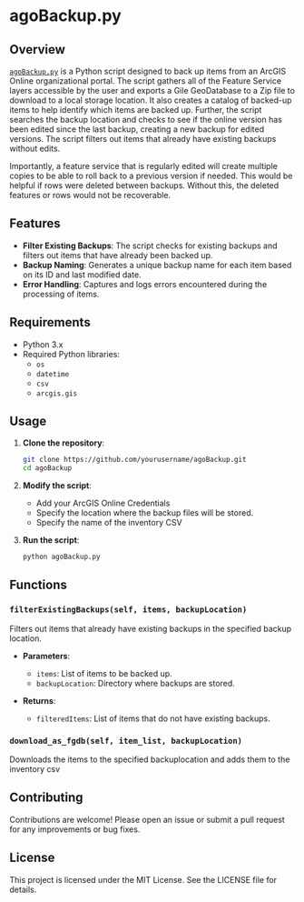 # agoBackup.py

## Overview

[`agoBackup.py`](command:_github.copilot.openRelativePath?%5B%7B%22scheme%22%3A%22file%22%2C%22authority%22%3A%22%22%2C%22path%22%3A%22%2FC%3A%2Fcode%2FAGO_Backup%2FagoBackup.py%22%2C%22query%22%3A%22%22%2C%22fragment%22%3A%22%22%7D%2C%226e1583df-acfa-4473-be89-32cbafdd3e56%22%5D "c:\code\AGO_Backup\agoBackup.py") is a Python script designed to back up items from an ArcGIS Online organizational portal. The script gathers all of the Feature Service layers accessible by the user and exports a Gile GeoDatabase to a Zip file to download to a local storage location. It also creates a catalog of backed-up items to help identify which items are backed up. Further, the script searches the backup location and checks to see if the online version has been edited since the last backup, creating a new backup for edited versions. The script filters out items that already have existing backups without edits. 

Importantly, a feature service that is regularly edited will create multiple copies to be able to roll back to a previous version if needed. This would be helpful if rows were deleted between backups. Without this, the deleted features or rows would not be recoverable. 

## Features

- **Filter Existing Backups**: The script checks for existing backups and filters out items that have already been backed up.
- **Backup Naming**: Generates a unique backup name for each item based on its ID and last modified date.
- **Error Handling**: Captures and logs errors encountered during the processing of items.

## Requirements

- Python 3.x
- Required Python libraries:
  - `os`
  - `datetime`
  - `csv`
  - `arcgis.gis`

## Usage

1. **Clone the repository**:
    ```sh
    git clone https://github.com/yourusername/agoBackup.git
    cd agoBackup
    ```

2. **Modify the script**:
   - Add your ArcGIS Online Credentials
   - Specify the location where the backup files will be stored.
   - Specify the name of the inventory CSV
  
 
4. **Run the script**:
    ```sh
    python agoBackup.py
    ```

## Functions

### `filterExistingBackups(self, items, backupLocation)`

Filters out items that already have existing backups in the specified backup location.

- **Parameters**:
  - `items`: List of items to be backed up.
  - `backupLocation`: Directory where backups are stored.

- **Returns**:
  - `filteredItems`: List of items that do not have existing backups.

### `download_as_fgdb(self, item_list, backupLocation)`

Downloads the items to the specified backuplocation and adds them to the inventory csv


## Contributing
Contributions are welcome! Please open an issue or submit a pull request for any improvements or bug fixes.

## License
This project is licensed under the MIT License. See the LICENSE file for details.
